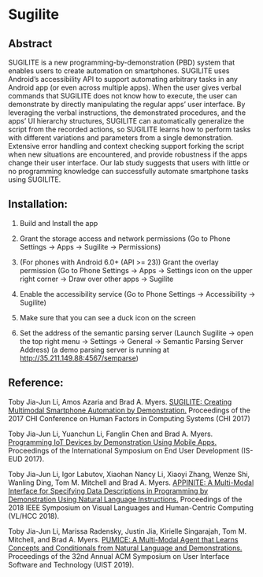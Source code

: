 # Sugilite
## Abstract

SUGILITE is a new programming-by-demonstration (PBD) system that enables users to create automation on smartphones. SUGILITE uses Android’s accessibility API to support automating arbitrary tasks in any Android app (or even across multiple apps). When the user gives verbal commands that SUGILITE does not know how to execute, the user can demonstrate by directly manipulating the regular apps’ user interface. By leveraging the verbal instructions, the demonstrated procedures, and the apps’ UI hierarchy structures, SUGILITE can automatically generalize the script from the recorded actions, so SUGILITE learns how to perform tasks with different variations and parameters from a single demonstration. Extensive error handling and context checking support forking the script when new situations are encountered, and provide robustness if the apps change their user interface. Our lab study suggests that users with little or no programming knowledge can successfully automate smartphone tasks using SUGILITE.

## Installation:

1. Build and Install the app

2. Grant the storage access and network permissions (Go to Phone Settings -> Apps -> Sugilite -> Permissions)

3. (For phones with Android 6.0+ (API >= 23)) Grant the overlay permission (Go to Phone Settings -> Apps -> Settings icon on the upper right corner -> Draw over other apps -> Sugilite

4. Enable the accessibility service (Go to Phone Settings -> Accessibility -> Sugilite)

5. Make sure that you can see a duck icon on the screen

6. Set the address of the semantic parsing server  (Launch Sugilite -> open the top right menu -> Settings -> General -> Semantic Parsing Server Address) (a demo parsing server is running at http://35.211.149.88:4567/semparse)


## Reference:
Toby Jia-Jun Li, Amos Azaria and Brad A. Myers. [SUGILITE: Creating Multimodal Smartphone Automation by Demonstration.](http://www.toby.li/sugilite_paper) Proceedings of the 2017 CHI Conference on Human Factors in Computing Systems  (CHI 2017)

Toby Jia-Jun Li, Yuanchun Li, Fanglin Chen and Brad A. Myers. [Programming IoT Devices by Demonstration Using Mobile Apps.](http://toby.li/wp-content/uploads/2017/03/TobyLi-ISEUD2017-ProgrammingIoTDevicesByDemonstration.pdf) Proceedings of the International Symposium on End User Development (IS-EUD 2017).

Toby Jia-Jun Li, Igor Labutov, Xiaohan Nancy Li, Xiaoyi Zhang, Wenze Shi, Wanling Ding, Tom M. Mitchell and Brad A. Myers. [APPINITE: A Multi-Modal Interface for Specifying Data Descriptions in Programming by Demonstration Using Natural Language Instructions.](http://toby.li/wp-content/uploads/2018/07/TobyLi-VLHCC18-APPINITE.pdf) Proceedings of  the 2018 IEEE Symposium on Visual Languages and Human-Centric Computing (VL/HCC 2018).

Toby Jia-Jun Li, Marissa Radensky, Justin Jia, Kirielle Singarajah, Tom M. Mitchell, and Brad A. Myers. [PUMICE: A Multi-Modal Agent that Learns Concepts and Conditionals from Natural Language and Demonstrations.](http://toby.li/wp-content/uploads/2019/07/Li_Pumice_UIST19.pdf) Proceedings of the 32nd Annual ACM Symposium on User Interface Software and Technology (UIST 2019).

